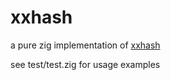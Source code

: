 # xxhash

a pure zig implementation of [xxhash](https://github.com/Cyan4973/xxHash)

see test/test.zig for usage examples
